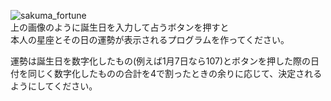 ![sakuma_fortune](https://user-images.githubusercontent.com/74003343/107875369-ce7f5080-6f02-11eb-84c1-a1cd080113cb.png)  
上の画像のように誕生日を入力して占うボタンを押すと  
本人の星座とその日の運勢が表示されるプログラムを作ってください。
  
運勢は誕生日を数字化したもの(例えば1月7日なら107)とボタンを押した際の日付を同じく数字化したものの合計を4で割ったときの余りに応じて、決定されるようにしてください。
